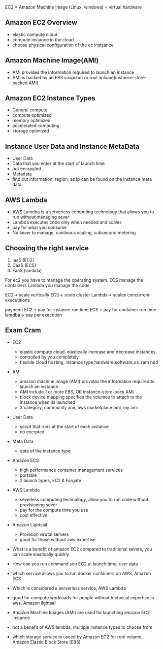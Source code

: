 EC2 = Amazon Machine Image (Linux, windows) = virtual hardware

Amazon EC2 Overview
--------------------------------------
- elastic compute cloud
- compute instance in the cloud
- choose physical configuration of the ec instsance



Amazon Machine Image(AMI)
--------------------------------------
- AMI provides the information required to launch an instance
- AMI is backed by an EBS snapshot or root volume(instance-store-backed AMI) 


Amazon EC2 Instance Types
--------------------------------------
- General compute
- compute optimized
- memory optimized
- accelerated computing
- storage optimized


Instance User Data and Instance MetaData
--------------------------------------
- User Data
- Data that you enter at the start of launch time
- not encrpyted
- Metadata
- find out information, region, az ip can be found on the instance meta data


AWS Lambda
--------------------------------------
- AWS Lamdba is a serverless computing technology that allows you to run without managing sever
- Lambda executes code only when needed and scales
- pay for what you consume
- No sever to manage, continous scaling, subsecond metering

Choosing the right service
--------------------------------------
1. IaaS (EC2)
2. CaaS (ECS)
3. FaaS (lambda)

For ec2 you have to manage the operating system.
ECS manage the containers
Lambda you manage the code

EC2-> scale vertically
ECS-> scale cluster
Lambda-> scales concurrent executitions

payment
EC2-> pay for instance run time
ECS-> pay for container run time
lamdba-> pay per execution

Exam Cram
--------------------------------------
- EC2
    - elastic compute cloud, elastically increase and decrease instances.
    - controlled by you completely
    - flexible cloud hosting, instance type,hardware,software,os, ram hdd
- AMI
    - amazon machine image (AMI) provides the information required to launch an instance
    - AMI include 1 or more EBS, OR instance-store-back AMI
    - block device mapping specifies the volumes to attach to the instance when its launched
    - 3 category, community ami, aws marketplace ami, my ami
- User Data
    - script that runs at the start of each instance
    - no encrpted
- Meta Data
    - data of the instance type
- Amazon ECS
    - high performance container management services
    - portable
    - 2 launch types, EC2 & Fargate
- AWS Lambda
    - severless computing technology, allow you to run code without provisioning sever
    - pay for the compute time you use
    - cost effective
- Amazon Lightsail
    - Provision virutal servers 
    - good for those without aws expertise

- What is a benefit of amazon EC2 compared to traditional severs, you can scale elastically quickly
- How can you run command son EC2 at launch time, user data
- which service allows you to run docker containers on AWS, Amazon ECS
- Which is considered a serverless service, AWS Lambda
- good for compute workloads for people without technical expertise in aws, Amazon lightsail
- Amazon Machine Images (AMI) are used for launching amazon EC2 instance
- not a benefit of AWS lambda, multiple instance types to choose from
- which storage service is useed by Amazon EC2 for root volume, Amazon Elastic Block Store (EBS)

